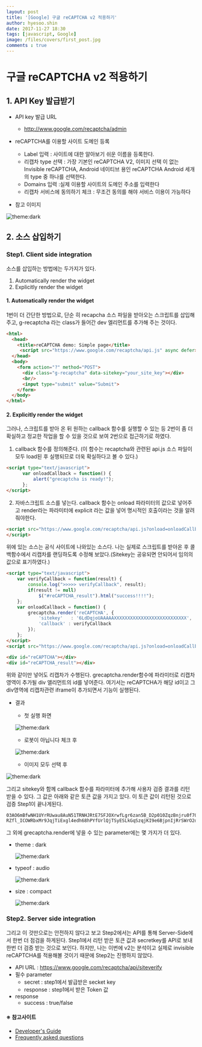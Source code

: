 ```yaml
---
layout: post
title: '[Google] 구글 reCAPTCHA v2 적용하기'
author: hyesoo.shin
date: 2017-11-27 18:30
tags: [javascript, Google]
image: /files/covers/first_post.jpg
comments : true
---
```


# 구글 reCAPTCHA v2 적용하기

## 1. API Key 발급받기
* API key 발급 URL
  * http://www.google.com/recaptcha/admin
* reCAPTCHA를 이용할 사이트 도메인 등록
  * Label 입력 : 사이트에 대한 알아보기 쉬운 이름을 등록한다.
  * 리캡차 type 선택 : 가장 기본인 reCAPTCHA V2, 이미지 선택 이 없는 Invisible reCAPTCHA, Android 네이티브 용인 reCAPTCHA Android 세개의 type 중 하나를 선택한다.
  * Domains 입력 :실제 이용할 사이트의 도메인 주소를 입력한다
  * 리캡차 서비스에 동의하기 체크 : 무조건 동의를 해야 서비스 이용이 가능하다

* 참고 이미지

![theme:dark](/assets/images/post/2017-11-27-google-recaptcha-v2/20171127_grv2_full.jpg)


## 2. 소스 삽입하기

### Step1. Client side integration
소스를 삽입하는 방법에는 두가지가 있다.
1. Automatically render the widget
2. Explicitly render the widget

#### 1. Automatically render the widget
1번이 더 간단한 방법으로, 단순 히 recapcha 소스 파일을 받아오는 스크립트를 삽입해주고, g-recaptcha 라는 class가 들어간 dev 엘리먼트를 추가해 주는 것이다.
```html
<html>
  <head>
    <title>reCAPTCHA demo: Simple page</title>
     <script src="https://www.google.com/recaptcha/api.js" async defer></script>
  </head>
  <body>
    <form action="?" method="POST">
      <div class="g-recaptcha" data-sitekey="your_site_key"></div>
      <br/>
      <input type="submit" value="Submit">
    </form>
  </body>
</html>
```
#### 2. Explicitly render the widget
그러나, 스크립트를 받아 온 뒤 원하는 callback 함수를 실행할 수 있는 등 2번이 좀 더 확실하고 정교한 작업을 할 수 있을 것으로 보여 2번으로 접근하기로 하였다.

1. callback 함수를 정의해준다. (이 함수는 recaptcha와 관련된 api.js 소스 파일이 모두 load된 후 실행되므로 더욱 확실하다고 볼 수 있다.)
```html
<script type="text/javascript">
      var onloadCallback = function() {
          alert("grecaptcha is ready!");
      };
</script>
```

2. 자바스크립트 소스를 넣는다. callback 함수는 onload 파라미터의 값으로 넣어주고 render라는 파라미터에 explicit 라는 값을 넣어 명시적인 호출이라는 것을 알려줘야한다.
```html
<script src="https://www.google.com/recaptcha/api.js?onload=onloadCallback&render=explicit" async defer>
</script>
```

위에 있는 소스는 공식 사이트에 나와있는 소스다. 나는 실제로 스크립트를 받아온 후 콜백함수에서 리캡차를 랜딩하도록 수정해 보았다.(Sitekey는 공유되면 안되어서 임의의 값으로 표기하였다.)
```html
<script type="text/javascript">
	var verifyCallback = function(result) {
		console.log(">>>>> verifyCallback", result);
		if(result != null)
			$("#reCAPTCHA_result").html("success!!!!");
	};
	var onloadCallback = function() {
		grecaptcha.render('reCAPTCHA', {
			'sitekey'	: '6LdDqjoUAAAAAXXXXXXXXXXXXXXXXXXXXXXXXXXX',
			'callback' : verifyCallback
		});
	};
</script>
<script src="https://www.google.com/recaptcha/api.js?onload=onloadCallback&render=explicit" async defer></script>

<div id="reCAPTCHA"></div>
<div id="reCAPTCHA_result"></div>
```

위와 같이만 넣어도 리캡차가 수행된다. grecaptcha.render함수에 파라미터로 리캡차 영역이 추가될 div 앨리먼트의 id를 넣어준다. 여기서는 reCAPTCHA가 해당 id이고 그 div영역에 리캡차관련 iframe이 추가되면서 기능이 실행된다.
* 결과

  * 첫 실행 화면

  ![theme:dark](/assets/images/post/2017-11-27-google-recaptcha-v2/20171127_grv2_default1.jpg)

  * 로봇이 아닙니다 체크 후
  
  ![theme:dark](/assets/images/post/2017-11-27-google-recaptcha-v2/20171127_grv2_default2.jpg)
  * 이미지 모두 선택 후

![theme:dark](/assets/images/post/2017-11-27-google-recaptcha-v2/20171127_grv2_default3.jpg)

그리고 sitekey와 함께 callback 함수를 파라미터에 추가해 사용자 검증 결과를 리턴 받을 수 있다. 그 값은 아래와 같은 토큰 값을 가지고 있다. 이 토큰 값이 리턴된 것으로 검증 Step1이 끝나게된다.

```
03AO6mBfwNH1UYrRUwau8AuN51TRNHJRtE7SFJOXrwfLgr6zan5B_D2p010ZqzBnjru0f70YmXGqHaPqrjb69Xa4gy9XT3fgXcG95_g48rTB7PNMXMHyHcquWnwWQAvwREtJK74Ar9-RZfl_ICOWRbxMr9JqjTiExgl4edh68hPYfUrlQjTSyESLkGqSzqjKI9e6BjpnIjRrSWrO2dEJdYjGJL95...
```

그 외에 grecaptcha.render에 넣을 수 있는 parameter에는 몇 가지가 더 있다.
* theme : dark

  ![theme:dark](/assets/images/post/2017-11-27-google-recaptcha-v2/20171127_grv2_theme_dark.jpg)

* typeof : audio

  ![theme:dark](/assets/images/post/2017-11-27-google-recaptcha-v2/20171127_grv2_type_audio.jpg)
* size : compact

  ![theme:dark](/assets/images/post/2017-11-27-google-recaptcha-v2/20171127_grv2_size_compact.jpg)


### Step2. Server side integration
그리고 이 것만으로는 안전하지 않다고 보고 Step2에서는 API를 통해 Server-Side에서 한번 더 점검을 하게된다. Step1에서 리턴 받은 토큰 값과 secretkey를 API로 보내 한번 더 검증 받는 것으로 보인다. 하지만, 나는 이번에 v2는 분석이고 실제로 invisible reCAPTCHA를 적용해볼 것이기 때문에 Step2는 진행하지 않았다.

* API URL : https://www.google.com/recaptcha/api/siteverify
* 필수 parameter
  * secret : step1에서 발급받은 secket key
  * response : step1에서 받은 Token 값
* response
  * success : true/false

#### ※ 참고사이트
* [Developer's Guide](https://developers.google.com/recaptcha/old/intro)
* [Frequently asked questions](https://developers.google.com/recaptcha/docs/faq)
